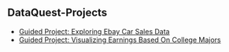## DataQuest-Projects
-  [Guided Project: Exploring Ebay Car Sales Data](https://github.com/IvanDGregor/DataQuest-Projects/blob/master/guied_project_ebay/guied_project_ebay.ipynb)
-  [Guided Project: Visualizing Earnings Based On College Majors](https://github.com/IvanDGregor/DataQuest-Projects/blob/master/guied_project_college/Basics.ipynb)
